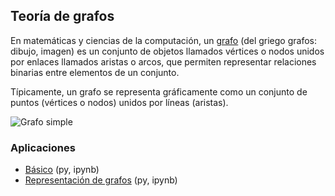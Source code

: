 ## Teoría de grafos
En matemáticas y ciencias de la computación, un [grafo](https://es.wikipedia.org/wiki/Grafo) (del griego grafos: dibujo, imagen) es un conjunto de objetos llamados vértices o nodos unidos por enlaces llamados aristas o arcos, que permiten representar relaciones binarias entre elementos de un conjunto.

Típicamente, un grafo se representa gráficamente como un conjunto de puntos (vértices o nodos) unidos por líneas (aristas).

![Grafo simple](https://s20.postimg.org/t6lwyrrtp/Connexe_et_pas_connexe.png)

### Aplicaciones
- [Básico](http://nbviewer.jupyter.org/github/mondeja/fullstack/blob/master/backend/src/001-matematicas/matematica_discreta/001-grafos/basico/intro.ipynb) (py, ipynb)
- [Representación de grafos](http://nbviewer.jupyter.org/github/mondeja/fullstack/blob/master/backend/src/001-matematicas/matematica_discreta/001-grafos/representacion/graphs.ipynb) (py, ipynb)

